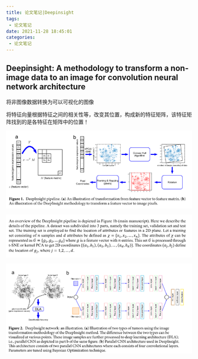 ```yaml
---
title: 论文笔记|Deepinsight
tags:
 - 论文笔记
date: 2021-11-28 18:45:01
categories:
 - 论文笔记
---
```


## Deepinsight: A methodology to transform a non-image data to an image for  convolution neural network architecture

将非图像数据转换为可以可视化的图像

将特征向量根据特征之间的相关性等，改变其位置，构成新的特征矩阵，该特征矩阵找到的是各特征在矩阵中的位置！

<!--more-->

![image-20211128182404924](论文笔记_Deepinsight/image-20211128182404924.png)



![image-20211128182120854](论文笔记_Deepinsight/image-20211128182120854.png)



![image-20211128184653621](论文笔记_Deepinsight/image-20211128184653621.png)


